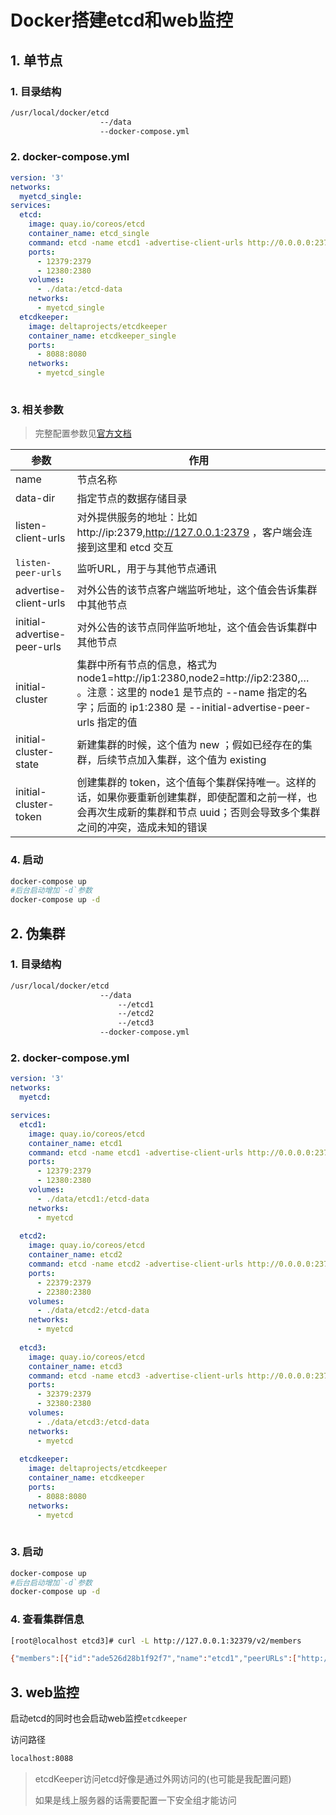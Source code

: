 # Docker搭建etcd和web监控

## 1. 单节点

### 1. 目录结构

```sh
/usr/local/docker/etcd
					--/data
					--docker-compose.yml
```



### 2. docker-compose.yml

```yml
version: '3'
networks:
  myetcd_single:
services:
  etcd:
    image: quay.io/coreos/etcd
    container_name: etcd_single
    command: etcd -name etcd1 -advertise-client-urls http://0.0.0.0:2379 -listen-client-urls http://0.0.0.0:2379 -listen-peer-urls http://0.0.0.0:2380
    ports:
      - 12379:2379
      - 12380:2380
    volumes:
      - ./data:/etcd-data
    networks:
      - myetcd_single
  etcdkeeper:
    image: deltaprojects/etcdkeeper
    container_name: etcdkeeper_single
    ports:
      - 8088:8080
    networks:
      - myetcd_single
      
```

### 3. 相关参数

> 完整配置参数见[官方文档](https://github.com/etcd-io/etcd/blob/master/Documentation/op-guide/configuration.md)

| 参数                        | 作用                                                         |
| --------------------------- | ------------------------------------------------------------ |
| name                        | 节点名称                                                     |
| data-dir                    | 指定节点的数据存储目录                                       |
| listen-client-urls          | 对外提供服务的地址：比如 http://ip:2379,http://127.0.0.1:2379 ，客户端会连接到这里和 etcd 交互 |
| `listen-peer-urls`          | 监听URL，用于与其他节点通讯                                  |
| advertise-client-urls       | 对外公告的该节点客户端监听地址，这个值会告诉集群中其他节点   |
| initial-advertise-peer-urls | 对外公告的该节点同伴监听地址，这个值会告诉集群中其他节点     |
| initial-cluster             | 集群中所有节点的信息，格式为 node1=http://ip1:2380,node2=http://ip2:2380,… 。注意：这里的 node1 是节点的 --name 指定的名字；后面的 ip1:2380 是 --initial-advertise-peer-urls 指定的值 |
| initial-cluster-state       | 新建集群的时候，这个值为 new ；假如已经存在的集群，后续节点加入集群，这个值为 existing |
| initial-cluster-token       | 创建集群的 token，这个值每个集群保持唯一。这样的话，如果你要重新创建集群，即使配置和之前一样，也会再次生成新的集群和节点 uuid；否则会导致多个集群之间的冲突，造成未知的错误 |

### 4. 启动

```sh
docker-compose up
#后台启动增加`-d`参数
docker-compose up -d
```



## 2. 伪集群

### 1. 目录结构

```sh
/usr/local/docker/etcd
					--/data
						--/etcd1
						--/etcd2
						--/etcd3
					--docker-compose.yml
```



### 2. docker-compose.yml

```yml
version: '3'
networks:
  myetcd:

services:
  etcd1:
    image: quay.io/coreos/etcd
    container_name: etcd1
    command: etcd -name etcd1 -advertise-client-urls http://0.0.0.0:2379 -listen-client-urls http://0.0.0.0:2379 -listen-peer-urls http://0.0.0.0:2380 -initial-cluster-token etcd-cluster -initial-cluster "etcd1=http://etcd1:2380,etcd2=http://etcd2:2380,etcd3=http://etcd3:2380" -initial-cluster-state new
    ports:
      - 12379:2379
      - 12380:2380
    volumes:
      - ./data/etcd1:/etcd-data
    networks:
      - myetcd
 
  etcd2:
    image: quay.io/coreos/etcd
    container_name: etcd2
    command: etcd -name etcd2 -advertise-client-urls http://0.0.0.0:2379 -listen-client-urls http://0.0.0.0:2379 -listen-peer-urls http://0.0.0.0:2380 -initial-cluster-token etcd-cluster -initial-cluster "etcd1=http://etcd1:2380,etcd2=http://etcd2:2380,etcd3=http://etcd3:2380" -initial-cluster-state new
    ports:
      - 22379:2379
      - 22380:2380
    volumes:
      - ./data/etcd2:/etcd-data
    networks:
      - myetcd
  
  etcd3:
    image: quay.io/coreos/etcd
    container_name: etcd3
    command: etcd -name etcd3 -advertise-client-urls http://0.0.0.0:2379 -listen-client-urls http://0.0.0.0:2379 -listen-peer-urls http://0.0.0.0:2380 -initial-cluster-token etcd-cluster -initial-cluster "etcd1=http://etcd1:2380,etcd2=http://etcd2:2380,etcd3=http://etcd3:2380" -initial-cluster-state new
    ports:
      - 32379:2379
      - 32380:2380
    volumes:
      - ./data/etcd3:/etcd-data
    networks:
      - myetcd
      
  etcdkeeper:
    image: deltaprojects/etcdkeeper
    container_name: etcdkeeper
    ports:
      - 8088:8080
    networks:
      - myetcd
      

```



### 3. 启动

```sh
docker-compose up
#后台启动增加`-d`参数
docker-compose up -d
```



### 4. 查看集群信息

```sh
[root@localhost etcd3]# curl -L http://127.0.0.1:32379/v2/members

{"members":[{"id":"ade526d28b1f92f7","name":"etcd1","peerURLs":["http://etcd1:2380"],"clientURLs":["http://0.0.0.0:2379"]},{"id":"bd388e7810915853","name":"etcd3","peerURLs":["http://etcd3:2380"],"clientURLs":["http://0.0.0.0:2379"]},{"id":"d282ac2ce600c1ce","name":"etcd2","peerURLs":["http://etcd2:2380"],"clientURLs":["http://0.0.0.0:2379"]}]}
```



## 3. web监控

启动etcd的同时也会启动web监控`etcdkeeper`

访问路径

```sh
localhost:8088
```



> etcdKeeper访问etcd好像是通过外网访问的(也可能是我配置问题)
>
> 如果是线上服务器的话需要配置一下安全组才能访问




